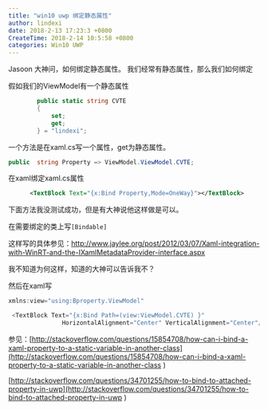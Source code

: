 ```yaml
---
title: "win10 uwp 绑定静态属性"
author: lindexi
date: 2018-2-13 17:23:3 +0800
CreateTime: 2018-2-14 10:5:58 +0800
categories: Win10 UWP
---
```


Jasoon 大神问，如何绑定静态属性。
我们经常有静态属性，那么我们如何绑定

<!--more-->



<div id="toc"></div>

假如我们的ViewModel有一个静态属性

		

```csharp
        public static string CVTE
        {
            set;
            get;
        } = "lindexi";

```

<!-- 如果我们ViewModel namespace Bproperty.ViewModel

那么需要在空间

		

```csharp
xmlns:view="using:Bproperty.ViewModel"

```

然后使用 -->

一个方法是在xaml.cs写一个属性，get为静态属性。
		

```csharp
public  string Property => ViewModel.ViewModel.CVTE;

```
在xaml绑定xaml.cs属性

```xml
      <TextBlock Text="{x:Bind Property,Mode=OneWay}"></TextBlock>


```

下面方法我没测试成功，但是有大神说他这样做是可以。

在需要绑定的类上写`[Bindable]`

这样写的具体参见：http://www.jaylee.org/post/2012/03/07/Xaml-integration-with-WinRT-and-the-IXamlMetadataProvider-interface.aspx 

我不知道为何这样，知道的大神可以告诉我不？

然后在xaml写

        

```csharp
xmlns:view="using:Bproperty.ViewModel"

 <TextBlock Text="{x:Bind Path=(view:ViewModel.CVTE) }"
               HorizontalAlignment="Center" VerticalAlignment="Center"/>

```

参见：[http://stackoverflow.com/questions/15854708/how-can-i-bind-a-xaml-property-to-a-static-variable-in-another-class](http://stackoverflow.com/questions/15854708/how-can-i-bind-a-xaml-property-to-a-static-variable-in-another-class )

[http://stackoverflow.com/questions/34701255/how-to-bind-to-attached-property-in-uwp](http://stackoverflow.com/questions/34701255/how-to-bind-to-attached-property-in-uwp )


